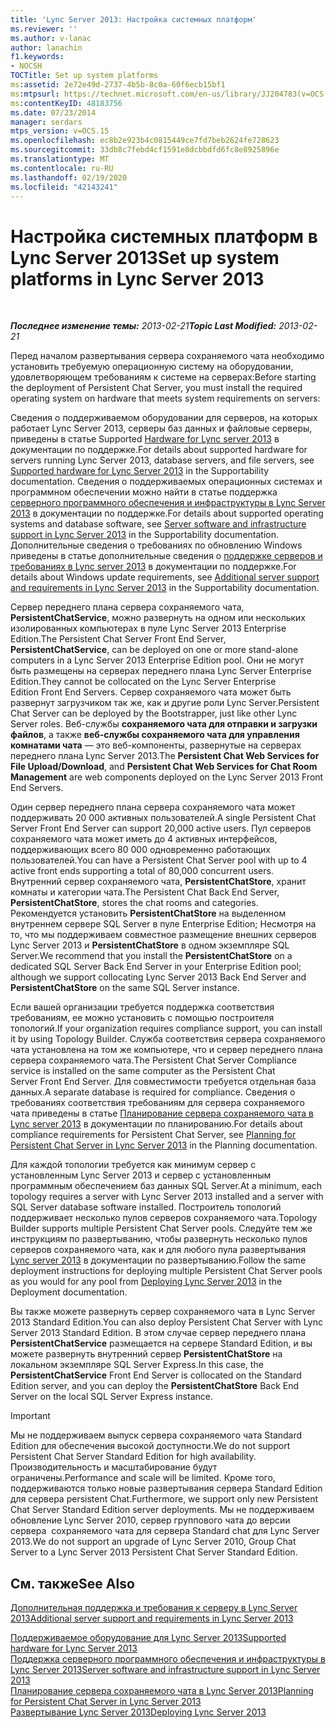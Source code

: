 ```yaml
---
title: 'Lync Server 2013: Настройка системных платформ'
ms.reviewer: ''
ms.author: v-lanac
author: lanachin
f1.keywords:
- NOCSH
TOCTitle: Set up system platforms
ms:assetid: 2e72e49d-2737-4b5b-8c0a-60f6ecb15bf1
ms:mtpsurl: https://technet.microsoft.com/en-us/library/JJ204783(v=OCS.15)
ms:contentKeyID: 48183756
ms.date: 07/23/2014
manager: serdars
mtps_version: v=OCS.15
ms.openlocfilehash: ec8b2e923b4c0815449ce7fd7beb2624fe728623
ms.sourcegitcommit: 33db8c7febd4cf1591e8dcbbdfd6fc8e8925896e
ms.translationtype: MT
ms.contentlocale: ru-RU
ms.lasthandoff: 02/19/2020
ms.locfileid: "42143241"
---
```

<div data-xmlns="http://www.w3.org/1999/xhtml">

<div class="topic" data-xmlns="http://www.w3.org/1999/xhtml" data-msxsl="urn:schemas-microsoft-com:xslt" data-cs="http://msdn.microsoft.com/">

<div data-asp="https://msdn2.microsoft.com/asp">

# <a name="set-up-system-platforms-in-lync-server-2013"></a><span data-ttu-id="04daf-102">Настройка системных платформ в Lync Server 2013</span><span class="sxs-lookup"><span data-stu-id="04daf-102">Set up system platforms in Lync Server 2013</span></span>

</div>

<div id="mainSection">

<div id="mainBody">

<span> </span>

<span data-ttu-id="04daf-103">_**Последнее изменение темы:** 2013-02-21_</span><span class="sxs-lookup"><span data-stu-id="04daf-103">_**Topic Last Modified:** 2013-02-21_</span></span>

<span data-ttu-id="04daf-104">Перед началом развертывания сервера сохраняемого чата необходимо установить требуемую операционную систему на оборудовании, удовлетворяющем требованиям к системе на серверах:</span><span class="sxs-lookup"><span data-stu-id="04daf-104">Before starting the deployment of Persistent Chat Server, you must install the required operating system on hardware that meets system requirements on servers:</span></span>

<span data-ttu-id="04daf-105">Сведения о поддерживаемом оборудовании для серверов, на которых работает Lync Server 2013, серверы баз данных и файловые серверы, приведены в статье Supported [Hardware for Lync server 2013](lync-server-2013-supported-hardware.md) в документации по поддержке.</span><span class="sxs-lookup"><span data-stu-id="04daf-105">For details about supported hardware for servers running Lync Server 2013, database servers, and file servers, see [Supported hardware for Lync Server 2013](lync-server-2013-supported-hardware.md) in the Supportability documentation.</span></span> <span data-ttu-id="04daf-106">Сведения о поддерживаемых операционных системах и программном обеспечении можно найти в статье поддержка [серверного программного обеспечения и инфраструктуры в Lync Server 2013](lync-server-2013-server-software-and-infrastructure-support.md) в документации по поддержке.</span><span class="sxs-lookup"><span data-stu-id="04daf-106">For details about supported operating systems and database software, see [Server software and infrastructure support in Lync Server 2013](lync-server-2013-server-software-and-infrastructure-support.md) in the Supportability documentation.</span></span> <span data-ttu-id="04daf-107">Дополнительные сведения о требованиях по обновлению Windows приведены в статье дополнительные сведения о [поддержке серверов и требованиях в Lync server 2013](lync-server-2013-additional-server-support-and-requirements.md) в документации по поддержке.</span><span class="sxs-lookup"><span data-stu-id="04daf-107">For details about Windows update requirements, see [Additional server support and requirements in Lync Server 2013](lync-server-2013-additional-server-support-and-requirements.md) in the Supportability documentation.</span></span>

<span data-ttu-id="04daf-108">Сервер переднего плана сервера сохраняемого чата, **PersistentChatService**, можно развернуть на одном или нескольких изолированных компьютерах в пуле Lync Server 2013 Enterprise Edition.</span><span class="sxs-lookup"><span data-stu-id="04daf-108">The Persistent Chat Server Front End Server, **PersistentChatService**, can be deployed on one or more stand-alone computers in a Lync Server 2013 Enterprise Edition pool.</span></span> <span data-ttu-id="04daf-109">Они не могут быть размещены на серверах переднего плана Lync Server Enterprise Edition.</span><span class="sxs-lookup"><span data-stu-id="04daf-109">They cannot be collocated on the Lync Server Enterprise Edition Front End Servers.</span></span> <span data-ttu-id="04daf-110">Сервер сохраняемого чата может быть развернут загрузчиком так же, как и другие роли Lync Server.</span><span class="sxs-lookup"><span data-stu-id="04daf-110">Persistent Chat Server can be deployed by the Bootstrapper, just like other Lync Server roles.</span></span> <span data-ttu-id="04daf-111">Веб-службы **сохраняемого чата для отправки и загрузки файлов**, а также **веб-службы сохраняемого чата для управления комнатами чата** — это веб-компоненты, развернутые на серверах переднего плана Lync Server 2013.</span><span class="sxs-lookup"><span data-stu-id="04daf-111">The **Persistent Chat Web Services for File Upload/Download**, and **Persistent Chat Web Services for Chat Room Management** are web components deployed on the Lync Server 2013 Front End Servers.</span></span>

<span data-ttu-id="04daf-112">Один сервер переднего плана сервера сохраняемого чата может поддерживать 20 000 активных пользователей.</span><span class="sxs-lookup"><span data-stu-id="04daf-112">A single Persistent Chat Server Front End Server can support 20,000 active users.</span></span> <span data-ttu-id="04daf-113">Пул серверов сохраняемого чата может иметь до 4 активных интерфейсов, поддерживающих всего 80 000 одновременно работающих пользователей.</span><span class="sxs-lookup"><span data-stu-id="04daf-113">You can have a Persistent Chat Server pool with up to 4 active front ends supporting a total of 80,000 concurrent users.</span></span> <span data-ttu-id="04daf-114">Внутренний сервер сохраняемого чата, **PersistentChatStore**, хранит комнаты и категории чата.</span><span class="sxs-lookup"><span data-stu-id="04daf-114">The Persistent Chat Back End Server, **PersistentChatStore**, stores the chat rooms and categories.</span></span> <span data-ttu-id="04daf-115">Рекомендуется установить **PersistentChatStore** на выделенном внутреннем сервере SQL Server в пуле Enterprise Edition; Несмотря на то, что мы поддерживаем совместное размещение внешних серверов Lync Server 2013 и **PersistentChatStore** в одном экземпляре SQL Server.</span><span class="sxs-lookup"><span data-stu-id="04daf-115">We recommend that you install the **PersistentChatStore** on a dedicated SQL Server Back End Server in your Enterprise Edition pool; although we support collocating Lync Server 2013 Back End Server and **PersistentChatStore** on the same SQL Server instance.</span></span>

<span data-ttu-id="04daf-116">Если вашей организации требуется поддержка соответствия требованиям, ее можно установить с помощью построителя топологий.</span><span class="sxs-lookup"><span data-stu-id="04daf-116">If your organization requires compliance support, you can install it by using Topology Builder.</span></span> <span data-ttu-id="04daf-117">Служба соответствия сервера сохраняемого чата установлена на том же компьютере, что и сервер переднего плана сервера сохраняемого чата.</span><span class="sxs-lookup"><span data-stu-id="04daf-117">The Persistent Chat Server Compliance service is installed on the same computer as the Persistent Chat Server Front End Server.</span></span> <span data-ttu-id="04daf-118">Для совместимости требуется отдельная база данных.</span><span class="sxs-lookup"><span data-stu-id="04daf-118">A separate database is required for compliance.</span></span> <span data-ttu-id="04daf-119">Сведения о требованиях соответствия требованиям для сервера сохраняемого чата приведены в статье [Планирование сервера сохраняемого чата в Lync server 2013](lync-server-2013-planning-for-persistent-chat-server.md) в документации по планированию.</span><span class="sxs-lookup"><span data-stu-id="04daf-119">For details about compliance requirements for Persistent Chat Server, see [Planning for Persistent Chat Server in Lync Server 2013](lync-server-2013-planning-for-persistent-chat-server.md) in the Planning documentation.</span></span>

<span data-ttu-id="04daf-120">Для каждой топологии требуется как минимум сервер с установленным Lync Server 2013 и сервер с установленным программным обеспечением баз данных SQL Server.</span><span class="sxs-lookup"><span data-stu-id="04daf-120">At a minimum, each topology requires a server with Lync Server 2013 installed and a server with SQL Server database software installed.</span></span> <span data-ttu-id="04daf-121">Построитель топологий поддерживает несколько пулов серверов сохраняемого чата.</span><span class="sxs-lookup"><span data-stu-id="04daf-121">Topology Builder supports multiple Persistent Chat Server pools.</span></span> <span data-ttu-id="04daf-122">Следуйте тем же инструкциям по развертыванию, чтобы развернуть несколько пулов серверов сохраняемого чата, как и для любого пула развертывания [Lync server 2013](lync-server-2013-deploying-lync-server.md) в документации по развертыванию.</span><span class="sxs-lookup"><span data-stu-id="04daf-122">Follow the same deployment instructions for deploying multiple Persistent Chat Server pools as you would for any pool from [Deploying Lync Server 2013](lync-server-2013-deploying-lync-server.md) in the Deployment documentation.</span></span>

<span data-ttu-id="04daf-123">Вы также можете развернуть сервер сохраняемого чата в Lync Server 2013 Standard Edition.</span><span class="sxs-lookup"><span data-stu-id="04daf-123">You can also deploy Persistent Chat Server with Lync Server 2013 Standard Edition.</span></span> <span data-ttu-id="04daf-124">В этом случае сервер переднего плана **PersistentChatService** размещается на сервере Standard Edition, и вы можете развернуть внутренний сервер **PersistentChatStore** на локальном экземпляре SQL Server Express.</span><span class="sxs-lookup"><span data-stu-id="04daf-124">In this case, the **PersistentChatService** Front End Server is collocated on the Standard Edition server, and you can deploy the **PersistentChatStore** Back End Server on the local SQL Server Express instance.</span></span>

<div>


> [!IMPORTANT]  
> <span data-ttu-id="04daf-125">Мы не поддерживаем выпуск сервера&nbsp;сохраняемого чата Standard Edition для обеспечения высокой доступности.</span><span class="sxs-lookup"><span data-stu-id="04daf-125">We do not support Persistent Chat Server&nbsp;Standard Edition for high availability.</span></span> <span data-ttu-id="04daf-126">Производительность и масштабирование будут ограничены.</span><span class="sxs-lookup"><span data-stu-id="04daf-126">Performance and scale will be limited.</span></span> <span data-ttu-id="04daf-127">Кроме того, поддерживаются только новые развертывания сервера&nbsp;Standard Edition для сервера persistent Chat.</span><span class="sxs-lookup"><span data-stu-id="04daf-127">Furthermore, we support only new Persistent Chat Server&nbsp;Standard Edition server deployments.</span></span> <span data-ttu-id="04daf-128">Мы не поддерживаем обновление Lync Server 2010, сервер группового чата до версии сервера&nbsp;&nbsp;сохраняемого чата для сервера Standard chat для Lync Server 2013.</span><span class="sxs-lookup"><span data-stu-id="04daf-128">We do not support an upgrade of Lync Server 2010, Group Chat Server to a Lync Server 2013&nbsp;Persistent Chat Server&nbsp;Standard Edition.</span></span>



</div>

<div>

## <a name="see-also"></a><span data-ttu-id="04daf-129">См. также</span><span class="sxs-lookup"><span data-stu-id="04daf-129">See Also</span></span>


[<span data-ttu-id="04daf-130">Дополнительная поддержка и требования к серверу в Lync Server 2013</span><span class="sxs-lookup"><span data-stu-id="04daf-130">Additional server support and requirements in Lync Server 2013</span></span>](lync-server-2013-additional-server-support-and-requirements.md)  


[<span data-ttu-id="04daf-131">Поддерживаемое оборудование для Lync Server 2013</span><span class="sxs-lookup"><span data-stu-id="04daf-131">Supported hardware for Lync Server 2013</span></span>](lync-server-2013-supported-hardware.md)  
[<span data-ttu-id="04daf-132">Поддержка серверного программного обеспечения и инфраструктуры в Lync Server 2013</span><span class="sxs-lookup"><span data-stu-id="04daf-132">Server software and infrastructure support in Lync Server 2013</span></span>](lync-server-2013-server-software-and-infrastructure-support.md)  
[<span data-ttu-id="04daf-133">Планирование сервера сохраняемого чата в Lync Server 2013</span><span class="sxs-lookup"><span data-stu-id="04daf-133">Planning for Persistent Chat Server in Lync Server 2013</span></span>](lync-server-2013-planning-for-persistent-chat-server.md)  
[<span data-ttu-id="04daf-134">Развертывание Lync Server 2013</span><span class="sxs-lookup"><span data-stu-id="04daf-134">Deploying Lync Server 2013</span></span>](lync-server-2013-deploying-lync-server.md)  
  

</div>

</div>

<span> </span>

</div>

</div>

</div>

